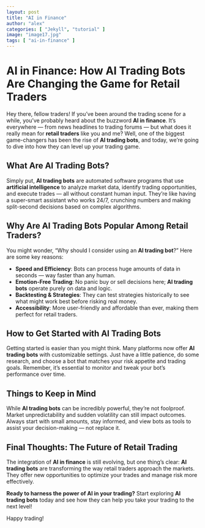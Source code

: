 ```yaml
---
layout: post
title: "AI in Finance"
author: "alex"
categories: [ "Jekyll", "tutorial" ]
image: "image17.jpg"
tags: [ "ai-in-finance" ]
---
```


# AI in Finance: How **AI Trading Bots** Are Changing the Game for Retail Traders

Hey there, fellow traders! If you’ve been around the trading scene for a while, you’ve probably heard about the buzzword **AI in finance**. It’s everywhere — from news headlines to trading forums — but what does it really mean for **retail traders** like you and me? Well, one of the biggest game-changers has been the rise of **AI trading bots**, and today, we’re going to dive into how they can level up your trading game.

## What Are **AI Trading Bots**?

Simply put, **AI trading bots** are automated software programs that use **artificial intelligence** to analyze market data, identify trading opportunities, and execute trades — all without constant human input. They’re like having a super-smart assistant who works 24/7, crunching numbers and making split-second decisions based on complex algorithms.

## Why Are **AI Trading Bots** Popular Among Retail Traders?

You might wonder, “Why should I consider using an **AI trading bot**?” Here are some key reasons:

- **Speed and Efficiency**: Bots can process huge amounts of data in seconds — way faster than any human.
- **Emotion-Free Trading**: No panic buy or sell decisions here; **AI trading bots** operate purely on data and logic.
- **Backtesting & Strategies**: They can test strategies historically to see what might work best before risking real money.
- **Accessibility**: More user-friendly and affordable than ever, making them perfect for retail traders.

## How to Get Started with **AI Trading Bots**

Getting started is easier than you might think. Many platforms now offer **AI trading bots** with customizable settings. Just have a little patience, do some research, and choose a bot that matches your risk appetite and trading goals. Remember, it’s essential to monitor and tweak your bot’s performance over time.

## Things to Keep in Mind

While **AI trading bots** can be incredibly powerful, they’re not foolproof. Market unpredictability and sudden volatility can still impact outcomes. Always start with small amounts, stay informed, and view bots as tools to assist your decision-making — not replace it.

## Final Thoughts: The Future of Retail Trading

The integration of **AI in finance** is still evolving, but one thing’s clear: **AI trading bots** are transforming the way retail traders approach the markets. They offer new opportunities to optimize your trades and manage risk more effectively.

**Ready to harness the power of AI in your trading?** Start exploring **AI trading bots** today and see how they can help you take your trading to the next level!

Happy trading!
